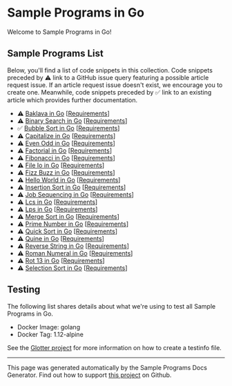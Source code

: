 # Sample Programs in Go

Welcome to Sample Programs in Go!

## Sample Programs List

Below, you'll find a list of code snippets in this collection. Code snippets preceded by :warning: link to a GitHub issue query featuring a possible article request issue. If an article request issue doesn't exist, we encourage you to create one. Meanwhile, code snippets preceded by :white_check_mark: link to an existing article which provides further documentation.

- :warning: [Baklava in Go](https://github.com//TheRenegadeCoder/sample-programs-website/issues?utf8=%E2%9C%93&q=is%3Aissue+is%3Aopen+baklava+go) [[Requirements](https://sample-programs.therenegadecoder.com/projects/baklava)]
- :warning: [Binary Search in Go](https://github.com//TheRenegadeCoder/sample-programs-website/issues?utf8=%E2%9C%93&q=is%3Aissue+is%3Aopen+binary+search+go) [[Requirements](https://sample-programs.therenegadecoder.com/projects/binary-search)]
- :white_check_mark: [Bubble Sort in Go](https://sample-programs.therenegadecoder.com/projects/bubble-sort/go) [[Requirements](https://sample-programs.therenegadecoder.com/projects/bubble-sort)]
- :warning: [Capitalize in Go](https://github.com//TheRenegadeCoder/sample-programs-website/issues?utf8=%E2%9C%93&q=is%3Aissue+is%3Aopen+capitalize+go) [[Requirements](https://sample-programs.therenegadecoder.com/projects/capitalize)]
- :warning: [Even Odd in Go](https://github.com//TheRenegadeCoder/sample-programs-website/issues?utf8=%E2%9C%93&q=is%3Aissue+is%3Aopen+even+odd+go) [[Requirements](https://sample-programs.therenegadecoder.com/projects/even-odd)]
- :warning: [Factorial in Go](https://github.com//TheRenegadeCoder/sample-programs-website/issues?utf8=%E2%9C%93&q=is%3Aissue+is%3Aopen+factorial+go) [[Requirements](https://sample-programs.therenegadecoder.com/projects/factorial)]
- :warning: [Fibonacci in Go](https://github.com//TheRenegadeCoder/sample-programs-website/issues?utf8=%E2%9C%93&q=is%3Aissue+is%3Aopen+fibonacci+go) [[Requirements](https://sample-programs.therenegadecoder.com/projects/fibonacci)]
- :warning: [File Io in Go](https://github.com//TheRenegadeCoder/sample-programs-website/issues?utf8=%E2%9C%93&q=is%3Aissue+is%3Aopen+file+io+go) [[Requirements](https://sample-programs.therenegadecoder.com/projects/file-io)]
- :warning: [Fizz Buzz in Go](https://github.com//TheRenegadeCoder/sample-programs-website/issues?utf8=%E2%9C%93&q=is%3Aissue+is%3Aopen+fizz+buzz+go) [[Requirements](https://sample-programs.therenegadecoder.com/projects/fizz-buzz)]
- :warning: [Hello World in Go](https://github.com//TheRenegadeCoder/sample-programs-website/issues?utf8=%E2%9C%93&q=is%3Aissue+is%3Aopen+hello+world+go) [[Requirements](https://sample-programs.therenegadecoder.com/projects/hello-world)]
- :warning: [Insertion Sort in Go](https://github.com//TheRenegadeCoder/sample-programs-website/issues?utf8=%E2%9C%93&q=is%3Aissue+is%3Aopen+insertion+sort+go) [[Requirements](https://sample-programs.therenegadecoder.com/projects/insertion-sort)]
- :warning: [Job Sequencing in Go](https://github.com//TheRenegadeCoder/sample-programs-website/issues?utf8=%E2%9C%93&q=is%3Aissue+is%3Aopen+job+sequencing+go) [[Requirements](https://sample-programs.therenegadecoder.com/projects/job-sequencing)]
- :warning: [Lcs in Go](https://github.com//TheRenegadeCoder/sample-programs-website/issues?utf8=%E2%9C%93&q=is%3Aissue+is%3Aopen+lcs+go) [[Requirements](https://sample-programs.therenegadecoder.com/projects/lcs)]
- :warning: [Lps in Go](https://github.com//TheRenegadeCoder/sample-programs-website/issues?utf8=%E2%9C%93&q=is%3Aissue+is%3Aopen+lps+go) [[Requirements](https://sample-programs.therenegadecoder.com/projects/lps)]
- :warning: [Merge Sort in Go](https://github.com//TheRenegadeCoder/sample-programs-website/issues?utf8=%E2%9C%93&q=is%3Aissue+is%3Aopen+merge+sort+go) [[Requirements](https://sample-programs.therenegadecoder.com/projects/merge-sort)]
- :warning: [Prime Number in Go](https://github.com//TheRenegadeCoder/sample-programs-website/issues?utf8=%E2%9C%93&q=is%3Aissue+is%3Aopen+prime+number+go) [[Requirements](https://sample-programs.therenegadecoder.com/projects/prime-number)]
- :warning: [Quick Sort in Go](https://github.com//TheRenegadeCoder/sample-programs-website/issues?utf8=%E2%9C%93&q=is%3Aissue+is%3Aopen+quick+sort+go) [[Requirements](https://sample-programs.therenegadecoder.com/projects/quick-sort)]
- :warning: [Quine in Go](https://github.com//TheRenegadeCoder/sample-programs-website/issues?utf8=%E2%9C%93&q=is%3Aissue+is%3Aopen+quine+go) [[Requirements](https://sample-programs.therenegadecoder.com/projects/quine)]
- :warning: [Reverse String in Go](https://github.com//TheRenegadeCoder/sample-programs-website/issues?utf8=%E2%9C%93&q=is%3Aissue+is%3Aopen+reverse+string+go) [[Requirements](https://sample-programs.therenegadecoder.com/projects/reverse-string)]
- :warning: [Roman Numeral in Go](https://github.com//TheRenegadeCoder/sample-programs-website/issues?utf8=%E2%9C%93&q=is%3Aissue+is%3Aopen+roman+numeral+go) [[Requirements](https://sample-programs.therenegadecoder.com/projects/roman-numeral)]
- :warning: [Rot 13 in Go](https://github.com//TheRenegadeCoder/sample-programs-website/issues?utf8=%E2%9C%93&q=is%3Aissue+is%3Aopen+rot+13+go) [[Requirements](https://sample-programs.therenegadecoder.com/projects/rot-13)]
- :warning: [Selection Sort in Go](https://github.com//TheRenegadeCoder/sample-programs-website/issues?utf8=%E2%9C%93&q=is%3Aissue+is%3Aopen+selection+sort+go) [[Requirements](https://sample-programs.therenegadecoder.com/projects/selection-sort)]

## Testing

The following list shares details about what we're using to test all Sample Programs in Go.

- Docker Image: golang
- Docker Tag: 1.12-alpine

See the [Glotter project](https://github.com/auroq/glotter) for more information on how to create a testinfo file.

---

This page was generated automatically by the Sample Programs Docs Generator. Find out how to support [this project](https://github.com/TheRenegadeCoder/sample-programs-docs-generator) on Github.